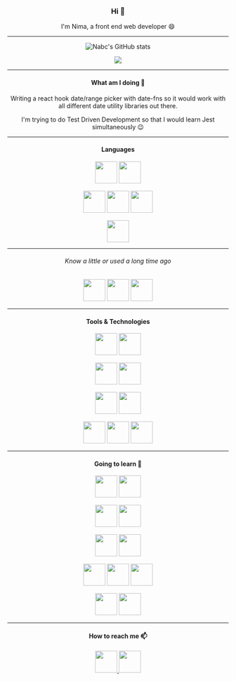 <h3 align="center"> Hi 👋</h3>

<p align="center">
I'm Nima, a front end web developer 😄
</p>

---

<div align="center">

![Nabc's GitHub stats](https://github-readme-stats.vercel.app/api?username=nabc&show_icons=true&theme=radical)

![](https://github-readme-stats.vercel.app/api/top-langs/?username=nabc&show_icons=true&theme=radical)

</div>

---

<h4 align="center">What am I doing 🔨</h3>

<p align="center">
  Writing a react hook date/range picker with date-fns so it would work with all different date utility libraries out there.
</p>
<p align="center">
  I'm trying to do Test Driven Development so that I would learn Jest simultaneously 😉
</p>

---

<h4 align="center">Languages</h3>
<div align="center">

<a href="https://developer.mozilla.org/en-US/docs/Web/JavaScript" target="_blank"><img width="50px" src="https://cdn.jsdelivr.net/gh/devicons/devicon/icons/javascript/javascript-original.svg" /></a>
<a href="https://www.typescriptlang.org/" target="_blank"><img width="50px" src="https://cdn.jsdelivr.net/gh/devicons/devicon/icons/typescript/typescript-original.svg" /></a>

<a href="https://developer.mozilla.org/en-US/docs/Web/HTML" target="_blank"><img width="50px" src="https://cdn.jsdelivr.net/gh/devicons/devicon/icons/html5/html5-original-wordmark.svg" /></a>
<a href="https://developer.mozilla.org/en-US/docs/Web/CSS" target="_blank"><img width="50px" src="https://cdn.jsdelivr.net/gh/devicons/devicon/icons/css3/css3-original-wordmark.svg" /></a>
<a href="https://sass-lang.com/" target="_blank"><img width="50px" src="https://cdn.jsdelivr.net/gh/devicons/devicon/icons/sass/sass-original.svg" /></a>

<a href="https://www.shellscript.sh/" target="_blank"><img width="50px" src="https://cdn.jsdelivr.net/gh/devicons/devicon/icons/bash/bash-original.svg" /></a>

---

<h6 align="center">Know a little or used a long time ago</h3>

<a href="https://www.python.org/" target="_blank"><img width="50px" src="https://cdn.jsdelivr.net/gh/devicons/devicon/icons/python/python-original.svg" /></a>
<a href="https://www.java.com/" target="_blank"><img width="50px" src="https://cdn.jsdelivr.net/gh/devicons/devicon/icons/java/java-original.svg" /></a>
<a href="https://docs.microsoft.com/en-us/dotnet/csharp/" target="_blank"><img width="50px" src="https://cdn.jsdelivr.net/gh/devicons/devicon/icons/csharp/csharp-original.svg" /></a>

</div>

---

<h4 align="center">Tools & Technologies</h3>

<div align="center">

<a href="https://getfedora.org/" target="_blank"><img width="50px" src="https://cdn.jsdelivr.net/gh/devicons/devicon/icons/fedora/fedora-original.svg" /></a>
<a href="https://git-scm.com/" target="_blank"><img width="50px" src="https://cdn.jsdelivr.net/gh/devicons/devicon/icons/git/git-original.svg" /></a>

<a href="https://reactjs.org/" target="_blank"><img width="50px" src="https://cdn.jsdelivr.net/gh/devicons/devicon/icons/react/react-original.svg" /></a>
<a href="https://angular.io/" target="_blank"><img width="50px" src="https://cdn.jsdelivr.net/gh/devicons/devicon/icons/angularjs/angularjs-original.svg" /></a>

<a href="https://redux.js.org/" target="_blank"><img width="50px" src="https://cdn.jsdelivr.net/gh/devicons/devicon/icons/redux/redux-original.svg" /></a>
<a href="https://mui.com/" target="_blank"><img width="50px" src="https://cdn.jsdelivr.net/gh/devicons/devicon/icons/materialui/materialui-original.svg" /></a>

<a href="https://code.visualstudio.com/" target="_blank"><img width="50px" src="https://cdn.jsdelivr.net/gh/devicons/devicon/icons/vscode/vscode-original.svg" /></a>
<a href="https://www.figma.com/" target="_blank"><img width="50px" src="https://cdn.jsdelivr.net/gh/devicons/devicon/icons/figma/figma-original.svg" /></a>
<a href="https://www.atlassian.com/software/jira" target="_blank"><img width="50px" src="https://cdn.jsdelivr.net/gh/devicons/devicon/icons/jira/jira-original.svg" /></a>

</div>

---

<h4 align="center">Going to learn 🌱</h3>

<div align="center">

<a href="https://jestjs.io/" target="_blank"><img width="50px" src="https://cdn.jsdelivr.net/gh/devicons/devicon/icons/jest/jest-plain.svg" /></a>
<a href="https://jasmine.github.io/" target="_blank"> <img width="50px" src="https://cdn.jsdelivr.net/gh/devicons/devicon/icons/jasmine/jasmine-plain.svg" /></a>

<a href="https://nodejs.org/" target="_blank"><img width="50px" src="https://cdn.jsdelivr.net/gh/devicons/devicon/icons/nodejs/nodejs-original.svg" /></a>
<a href="https://go.dev/" target="_blank"><img width="50px" src="https://cdn.jsdelivr.net/gh/devicons/devicon/icons/go/go-original.svg" /></a>

<a href="https://www.mysql.com/" target="_blank"><img width="50px" src="https://cdn.jsdelivr.net/gh/devicons/devicon/icons/mysql/mysql-original.svg" /></a>
<a href="https://www.mongodb.com/" target="_blank"><img width="50px" src="https://cdn.jsdelivr.net/gh/devicons/devicon/icons/mongodb/mongodb-original.svg" /></a>

<a href="https://www.docker.com/" target="_blank"><img width="50px" src="https://cdn.jsdelivr.net/gh/devicons/devicon/icons/docker/docker-original.svg" /></a>
<a href="https://aws.amazon.com/" target="_blank"><img width="50px" src="https://cdn.jsdelivr.net/gh/devicons/devicon/icons/amazonwebservices/amazonwebservices-original.svg" /></a>
<a href="https://kubernetes.io/" target="_blank"><img width="50px" src="https://cdn.jsdelivr.net/gh/devicons/devicon/icons/kubernetes/kubernetes-plain.svg" /></a>

<a href="https://reactnative.dev/" target="_blank"><img width="50px" src="https://cdn.jsdelivr.net/gh/devicons/devicon/icons/react/react-original.svg" /></a>
<a href="https://svelte.dev/" target="_blank"><img width="50px" src="https://cdn.jsdelivr.net/gh/devicons/devicon/icons/svelte/svelte-original.svg" /></a>

</div>

---

<h4 align="center">How to reach me 📫</h3>
<div align="center">
<a href="mailto:nima.abbc@gmail.com" target="_blank">
  <img width="50px" src="https://cdn.jsdelivr.net/gh/devicons/devicon/icons/google/google-original.svg" />
</a>
<a href="https://www.linkedin.com/in/nabc/" target="_blank">
  <img width="50px" src="https://cdn.jsdelivr.net/gh/devicons/devicon/icons/linkedin/linkedin-original.svg" />
</a>

</div>

<!--
**nabc/nabc** is a ✨ _special_ ✨ repository because its `README.md` (this file) appears on your GitHub profile.

Here are some ideas to get you started:

* 🔭 I’m currently working on ...
* 🌱 I’m currently learning ...
* 👯 I’m looking to collaborate on ...
* 🤔 I’m looking for help with ...
* 💬 Ask me about ...
* 📫 How to reach me: ...
* 😄 Pronouns: ...
* ⚡ Fun fact: ...
-->
